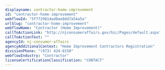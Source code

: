 ```yaml
---
displayname: contractor-home-improvement
id: "contractor-home-improvement"
webflowId: "5f7729814ad0ae8dd7a54a5a"
urlSlug: "contractor-home-improvement"
webflowName: "Contractor (Home Improvement)"
callToActionLink: "http://njconsumeraffairs.gov/hic/Pages/default.aspx"
callToActionText: ""
agencyId: nj-consumer-affairs
agencyAdditionalContext: "Home Improvement Contractors Registration"
divisionPhone: "(973) 424-8150"
webflowIndustry: "Contractor"
licenseCertificationClassification: "CONTACT"
---
```

